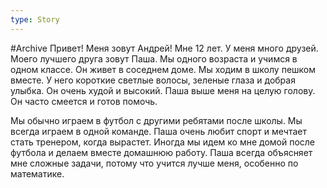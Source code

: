 ```yaml
---
type: Story
---
```

#Archive 
Привет! Меня зовут Андрей! Мне 12 лет. У меня много друзей. Моего лучшего друга зовут Паша. Мы одного возраста и учимся в одном классе. Он живет в соседнем доме. Мы ходим в школу пешком вместе. У него короткие светлые волосы, зеленые глаза и добрая улыбка. Он очень худой и высокий. Паша выше меня на целую голову. Он часто смеется и готов помочь.

Мы обычно играем в футбол с другими ребятами после школы. Мы всегда играем в одной команде. Паша очень любит спорт и мечтает стать тренером, когда вырастет. Иногда мы идем ко мне домой после футбола и делаем вместе домашнюю работу. Паша всегда объясняет мне сложные задачи, потому что учится лучше меня, особенно по математике.